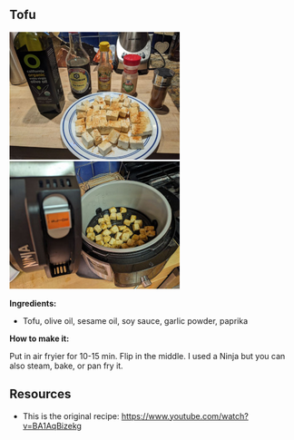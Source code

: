 ## Tofu

![](tofu.png)
![](tofu2.jpeg)

**Ingredients:**

* Tofu, olive oil, sesame oil, soy sauce, garlic powder, paprika 

**How to make it:**

Put in air fryier for 10-15 min. Flip in the middle. I used a Ninja but you can also steam, bake, or pan fry it.

## Resources
* This is the original recipe: https://www.youtube.com/watch?v=BA1AqBizekg
